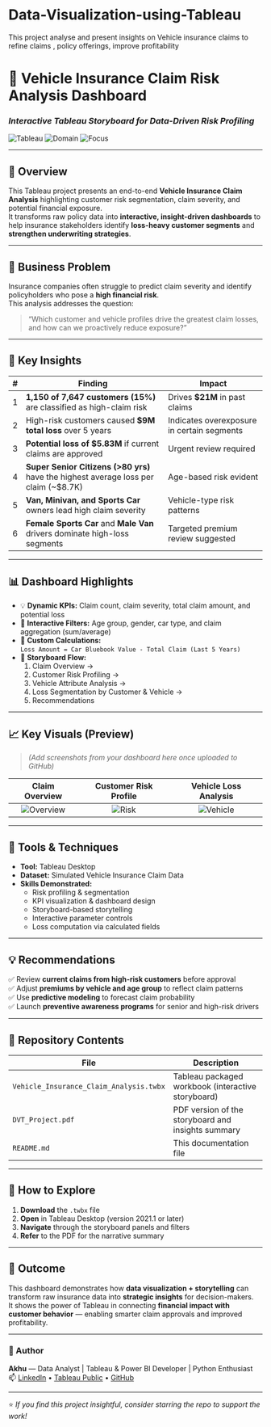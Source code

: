 # Data-Visualization-using-Tableau
This project analyse and present insights on Vehicle insurance claims to refine claims , policy offerings, improve profitability
# 🚗 Vehicle Insurance Claim Risk Analysis Dashboard  
### *Interactive Tableau Storyboard for Data-Driven Risk Profiling*

![Tableau](https://img.shields.io/badge/Tool-Tableau-blue?style=for-the-badge&logo=tableau)
![Domain](https://img.shields.io/badge/Domain-Insurance%20Analytics-orange?style=for-the-badge)
![Focus](https://img.shields.io/badge/Focus-Risk%20Analysis%20%7C%20Claims%20Forecasting-green?style=for-the-badge)

---

## 🧭 Overview  
This Tableau project presents an end-to-end **Vehicle Insurance Claim Analysis** highlighting customer risk segmentation, claim severity, and potential financial exposure.  
It transforms raw policy data into **interactive, insight-driven dashboards** to help insurance stakeholders identify **loss-heavy customer segments** and **strengthen underwriting strategies**.

---

## 💼 Business Problem  
Insurance companies often struggle to predict claim severity and identify policyholders who pose a **high financial risk**.  
This analysis addresses the question:  
> “Which customer and vehicle profiles drive the greatest claim losses, and how can we proactively reduce exposure?”

---

## 🔑 Key Insights  

| # | Finding | Impact |
|---|----------|--------|
| 1 | **1,150 of 7,647 customers (15%)** are classified as high-claim risk | Drives **$21M** in past claims |
| 2 | High-risk customers caused **$9M total loss** over 5 years | Indicates overexposure in certain segments |
| 3 | **Potential loss of $5.83M** if current claims are approved | Urgent review required |
| 4 | **Super Senior Citizens (>80 yrs)** have the highest average loss per claim (~$8.7K) | Age-based risk evident |
| 5 | **Van, Minivan, and Sports Car** owners lead high claim severity | Vehicle-type risk patterns |
| 6 | **Female Sports Car** and **Male Van** drivers dominate high-loss segments | Targeted premium review suggested |

---

## 📊 Dashboard Highlights  

- 💡 **Dynamic KPIs:** Claim count, claim severity, total claim amount, and potential loss  
- 🧩 **Interactive Filters:** Age group, gender, car type, and claim aggregation (sum/average)  
- 🧮 **Custom Calculations:**  
  `Loss Amount = Car Bluebook Value - Total Claim (Last 5 Years)`  
- 🧭 **Storyboard Flow:**  
  1. Claim Overview →  
  2. Customer Risk Profiling →  
  3. Vehicle Attribute Analysis →  
  4. Loss Segmentation by Customer & Vehicle →  
  5. Recommendations  

---

## 📈 Key Visuals (Preview)  
> *(Add screenshots from your dashboard here once uploaded to GitHub)*  

| Claim Overview | Customer Risk Profile | Vehicle Loss Analysis |
|:---------------:|:--------------------:|:---------------------:|
| ![Overview](link-to-image1) | ![Risk](link-to-image2) | ![Vehicle](link-to-image3) |

---

## 🧰 Tools & Techniques  
- **Tool:** Tableau Desktop  
- **Dataset:** Simulated Vehicle Insurance Claim Data  
- **Skills Demonstrated:**  
  - Risk profiling & segmentation  
  - KPI visualization & dashboard design  
  - Storyboard-based storytelling  
  - Interactive parameter controls  
  - Loss computation via calculated fields  

---

## 💡 Recommendations  

✅ Review **current claims from high-risk customers** before approval  
✅ Adjust **premiums by vehicle and age group** to reflect claim patterns  
✅ Use **predictive modeling** to forecast claim probability  
✅ Launch **preventive awareness programs** for senior and high-risk drivers  

---

## 📁 Repository Contents  

| File | Description |
|------|-------------|
| `Vehicle_Insurance_Claim_Analysis.twbx` | Tableau packaged workbook (interactive storyboard) |
| `DVT_Project.pdf` | PDF version of the storyboard and insights summary |
| `README.md` | This documentation file |

---

## 🚀 How to Explore  

1. **Download** the `.twbx` file  
2. **Open** in Tableau Desktop (version 2021.1 or later)  
3. **Navigate** through the storyboard panels and filters  
4. **Refer** to the PDF for the narrative summary  

---

## 🏁 Outcome  
This dashboard demonstrates how **data visualization + storytelling** can transform raw insurance data into **strategic insights** for decision-makers.  
It shows the power of Tableau in connecting **financial impact with customer behavior** — enabling smarter claim approvals and improved profitability.

---

### 📍 Author  
**Akhu** — Data Analyst | Tableau & Power BI Developer | Python Enthusiast  
📫 [LinkedIn](https://www.linkedin.com/) • [Tableau Public](https://public.tableau.com/) • [GitHub](https://github.com/)  

---

⭐ *If you find this project insightful, consider starring the repo to support the work!*  
